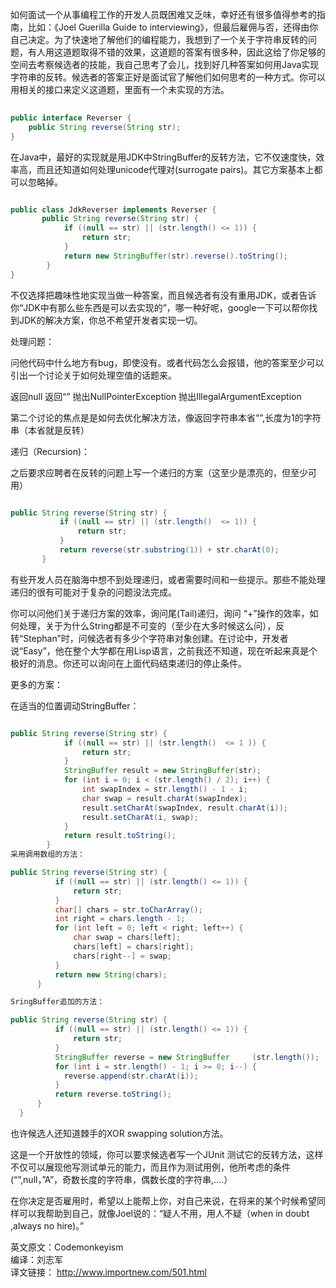 如何面试一个从事编程工作的开发人员既困难又乏味，幸好还有很多值得参考的指南，比如：《Joel Guerilla Guide to interviewing》，但最后雇佣与否，还得由你自己决定。为了快速地了解他们的编程能力，我想到了一个关于字符串反转的问题，有人用这道题取得不错的效果，这道题的答案有很多种，因此这给了你足够的空间去考察候选者的技能，我自己思考了会儿，找到好几种答案如何用Java实现字符串的反转。候选者的答案正好是面试官了解他们如何思考的一种方式。你可以用相关的接口来定义这道题，里面有一个未实现的方法。

```java  
 
public interface Reverser {  
   	public String reverse(String str);   
}   
```` 

在Java中，最好的实现就是用JDK中StringBuffer的反转方法，它不仅速度快，效率高，而且还知道如何处理unicode代理对(surrogate pairs)。其它方案基本上都可以忽略掉。

```java   

public class JdkReverser implements Reverser {   
       public String reverse(String str) {  
            if ((null == str) || (str.length() <= 1)) {
                return str;  
            }   
            return new StringBuffer(str).reverse().toString();  
        }   
}  
```  

不仅选择把趣味性地实现当做一种答案，而且候选者有没有重用JDK，或者告诉你“JDK中有那么些东西是可以去实现的”，哪一种好呢，google一下可以帮你找到JDK的解决方案，你总不希望开发者实现一切。

处理问题：

问他代码中什么地方有bug，即使没有。或者代码怎么会报错，他的答案至少可以引出一个讨论关于如何处理空值的话题来。

 返回null
 返回“”
 抛出NullPointerException
 抛出IllegalArgumentException
 

第二个讨论的焦点是是如何去优化解决方法，像返回字符串本省“”,长度为1的字符串（本省就是反转）

递归（Recursion)：

之后要求应聘者在反转的问题上写一个递归的方案（这至少是漂亮的，但至少可用）

```java   

public String reverse(String str) {  
           if ((null == str) || (str.length()  <= 1)) {  
               return str;  
           }  
           return reverse(str.substring(1)) + str.charAt(0);  
       }   
```  
有些开发人员在脑海中想不到处理递归，或者需要时间和一些提示。那些不能处理递归的很有可能对于复杂的问题没法完成。

你可以问他们关于递归方案的效率，询问尾(Tail)递归，询问 “+”操作的效率，如何处理，关于为什么String都是不可变的（至少在大多时候这么问），反转“Stephan”时，问候选者有多少个字符串对象创建。在讨论中，开发者说“Easy”，他在整个大学都在用Lisp语言，之前我还不知道，现在听起来真是个极好的消息。你还可以询问在上面代码结束递归的停止条件。

更多的方案：

在适当的位置调动StringBuffer：
```java   

public String reverse(String str) {   
            if ((null == str) || (str.length()  <= 1 )) {  
                return str;   
            }  
            StringBuffer result = new StringBuffer(str);  
            for (int i = 0; i < (str.length() / 2); i++) {  
                int swapIndex = str.length() - 1 - i;  
                char swap = result.charAt(swapIndex);  
                result.setCharAt(swapIndex, result.charAt(i));  
                result.setCharAt(i, swap);  
            }   
            return result.toString();  
        }
采用调用数组的方法：

public String reverse(String str) {   
          if ((null == str) || (str.length() <= 1)) {   
              return str;   
          }   
          char[] chars = str.toCharArray();   
          int right = chars.length - 1;   
          for (int left = 0; left < right; left++) {  
              char swap = chars[left];   
              chars[left] = chars[right];  
              chars[right--] = swap;   
          }   
          return new String(chars);  
      }   

SringBuffer追加的方法：

public String reverse(String str) {   
          if ((null == str) || (str.length() <= 1)) {   
              return str;   
          }    
          StringBuffer reverse = new StringBuffer     (str.length());   
          for (int i = str.length() - 1; i >= 0; i--) {
            reverse.append(str.charAt(i));   
          }   
          return reverse.toString();   
      }  
  }   

```  

也许候选人还知道棘手的XOR swapping solution方法。

这是一个开放性的领域，你可以要求候选者写一个JUnit 测试它的反转方法，这样不仅可以展现他写测试单元的能力，而且作为测试用例，他所考虑的条件(“”,null，”A”，奇数长度的字符串，偶数长度的字符串,….）

在你决定是否雇用时，希望以上能帮上你，对自己来说，在将来的某个时候希望同样可以我帮助到自己，就像Joel说的：“疑人不用，用人不疑（when in doubt ,always no hire)。”

 

英文原文：Codemonkeyism  
编译：刘志军   
译文链接： http://www.importnew.com/501.html   